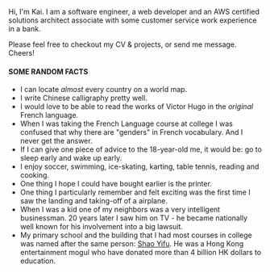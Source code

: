 Hi, I'm Kai. I am a software engineer, a web developer and an AWS certified solutions architect associate with some customer service work experience in a bank.

Please feel free to checkout my CV & projects, or send me message. Cheers!

#### SOME RANDOM FACTS

- I can locate _almost_ every country on a world map.
- I write Chinese calligraphy pretty well.
- I would love to be able to read the works of Victor Hugo in the _original_ French language.
- When I was taking the French Language course at college I was confused that why there are "genders" in French vocabulary. And I never get the answer.
- If I can give one piece of advice to the 18-year-old me, it would be: go to sleep early and wake up early.
- I enjoy soccer, swimming, ice-skating, karting, table tennis, reading and cooking.
- One thing I hope I could have bought earlier is the printer.
- One thing I particularly remember and felt exciting was the first time I saw the landing and taking-off of a airplane.
- When I was a kid one of my neighbors was a very intelligent businessman. 20 years later I saw him on TV - he became nationally well known for his involvement into a big lawsuit.
- My primary school and the building that I had most courses in college was named after the same person: [Shao Yifu](https://en.wikipedia.org/wiki/Run_Run_Shaw). He was a Hong Kong entertainment mogul who have donated more than 4 billion HK dollars to education.
